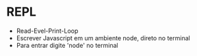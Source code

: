# REPL

- Read-Evel-Print-Loop
- Escrever Javascript em um ambiente node, direto no terminal
- Para entrar digite 'node' no terminal